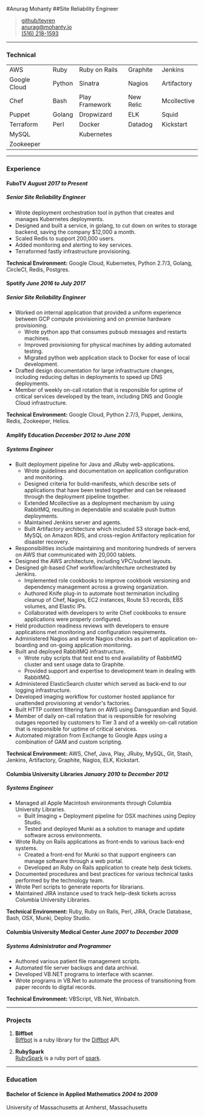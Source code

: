 #Anurag Mohanty
##Site Reliability Engineer

> [github/tevren](http://github.com/tevren)</br>
> [anurag@mohanty.io](mailto:anurag@mohanty.io)</br>
> [(516) 218-1593](tel:+15162181593)</br>

-----
### Technical

||||||
|---|---|---|---|---|
| AWS | Ruby | Ruby on Rails | Graphite | Jenkins
| Google Cloud| Python| Sinatra | Nagios | Artifactory
| Chef | Bash | Play Framework | New Relic | Mcollective
| Puppet | Golang | Dropwizard | ELK | Squid
| Terraform  | Perl |Docker| Datadog |Kickstart
| MySQL ||Kubernetes|||
| Zookeeper |||||
-----

### Experience

#### FuboTV _August 2017 to Present_
##### Senior Site Reliability Engineer
- Wrote deployment orchestration tool in python that creates and manages Kubernetes deployments.
- Designed and built a service, in golang, to cut down on writes to storage backend, saving the company $12,000 a month.
- Scaled Redis to support 200,000 users.
- Added monitoring and alerting to key services.
- Terraformed fastly infrastructure provisioning.

**Technical Environment:** Google Cloud, Kubernetes, Python 2.7/3, Golang, CircleCI, Redis, Postgres.

#### Spotify  _June 2016 to July 2017_
##### Senior Site Reliability Engineer
- Worked on internal application that provided a uniform experience between GCP compute provisioning and on premise hardware provisioning.
  - Wrote python app that consumes pubsub messages and restarts machines.
  - Improved provisioning for physical machines by adding automated testing.
  - Migrated python web application stack to Docker for ease of local development.
- Drafted design documentation for large infrastructure changes, including reducing deltas in deployments to speed up DNS deployments.
- Member of weekly on-call rotation that is responsible for uptime of critical services developed by the team,
including DNS and Google Cloud infrastructure.

**Technical Environment:** Google Cloud, Python 2.7/3, Puppet, Jenkins, Redis, Zookeeper, Helios.

#### Amplify Education _December 2012 to June 2016_
##### Systems Engineer
- Built deployment pipeline for Java and JRuby web-applications.
  - Wrote guidelines and documentation on application configuration and monitoring.
  - Designed criteria for build-manifests, which describe sets of applications that have been tested together and can be released through the deployment pipeline together.
  - Extended Mcollective as a deployment mechanism by using RabbitMQ, resulting in dependable and scalable push button deployments.
  - Maintained Jenkins server and agents.
  - Built Artifactory architecture which included S3 storage back-end, MySQL on Amazon RDS, and cross-region Artifactory replication for disaster recovery.
- Responsibilities include maintaining and monitoring hundreds of servers on AWS that communicated with 20,000 tablets.
- Designed the AWS architecture, including VPC/subnet layouts.
- Designed git-based Chef workflow/architecture orchestrated by Jenkins.
  - Implemented role cookbooks to improve cookbook versioning and dependency management across a growing organization.
  - Authored Knife plug-in to automate host termination including cleanup of Chef, Nagios, EC2 instances, Route 53 records, EBS volumes, and Elastic IPs.
  - Collaborated with developers to write Chef cookbooks to ensure applications were properly configured.
- Held production readiness reviews with developers to ensure applications met monitoring and configuration requirements.
- Administered Nagios and wrote Nagios checks as part of application on-boarding and on-going application monitoring.
- Built and deployed RabbitMQ infrastructure.
  - Wrote ruby scripts that test end to end availability of RabbitMQ cluster and sent usage data to Graphite.
  - Provided support and expertise to development team in dealing with RabbitMQ.
- Administered ElasticSearch cluster which served as back-end to our logging infrastructure.
- Developed imaging workflow for customer hosted appliance for unattended provisioning at vendor's factories.
- Built HTTP content filtering farm on AWS using Dansguardian and Squid.
- Member of daily on-call rotation that is responsible for resolving outages reported by customers to Tier 3 and of a weekly on-call rotation that is responsible for uptime of critical services.
- Automated migration from Exchange to Google Apps using a combination of GAM and custom scripting.

**Technical Environment:** AWS, Chef, Java, Play, JRuby, MySQL, Git, Stash, Jenkins, Artifactory, Graphite, Nagios, ELK, Kickstart.

#### Columbia University Libraries _January 2010 to December 2012_
##### Systems Engineer
- Managed all Apple Macintosh environments through Columbia University Libraries.
  - Built Imaging + Deployment pipeline for OSX machines using Deploy Studio.
  - Tested and deployed Munki as a solution to manage and update software across environments.
- Wrote Ruby on Rails applications as front-ends to various back-end systems.
  - Created a front-end for Munki so that support engineers can manage software through a web portal.
  - Developed an Ruby on Rails application to create help desk tickets.
- Documented procedures and best practices for various technical tasks performed by the technology team.
- Wrote Perl scripts to generate reports for librarians.
- Maintained JIRA instance used to track help-desk tickets across Columbia University Libraries.

**Technical Environment:** Ruby, Ruby on Rails, Perl, JIRA, Oracle Database, Bash, OSX, Munki, Deploy Studio.

#### Columbia University Medical Center _June 2007 to December 2009_
##### Systems Administrator and Programmer
- Authored various patient file management scripts.
- Automated file server backups and data archival.
- Developed VB.NET programs to interface with scanner.
- Wrote programs in VB.Net to automate the process of transitioning from paper records to digital records.

**Technical Environment:** VBScript, VB.Net, Winbatch.</br>

-----

### Projects

1. **Biffbot**</br>
  [Biffbot](https://github.com/tevren/biffbot)
  is a ruby library for the [Diffbot](https://www.diffbot.com) API.

2. **RubySpark**</br>
  [RubySpark](https://github.com/tevren/rubyspark)
  is a ruby port of [spark](http://zachholman.com/spark/).

-----

### Education

#### Bachelor of Science in Applied Mathematics _2004 to 2009_ </br>
  University of Massachusetts at Amherst, Massachusetts
